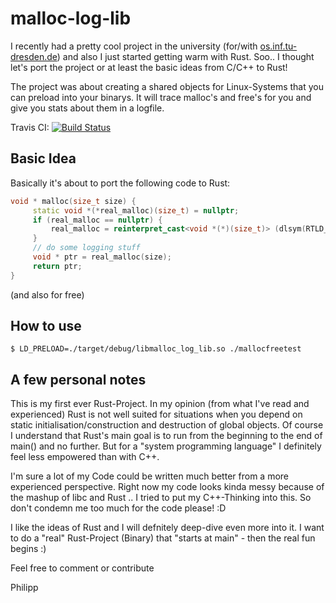 # malloc-log-lib

I recently had a pretty cool project in the university (for/with [os.inf.tu-dresden.de](https://os.inf.tu-dresden.de)) and also I just started getting warm with Rust. Soo.. I thought let's port the project or at least the basic ideas from C/C++  to Rust!

The project was about creating a shared objects for Linux-Systems that you can preload into your binarys. It will trace malloc's and free's for you and give you stats about them in a logfile.

Travis CI: [![Build Status](https://travis-ci.com/phip1611/malloc-log-lib.svg?branch=master)](https://travis-ci.com/phip1611/malloc-log-lib)

## Basic Idea
Basically it's about to port the following code to Rust:
```c++
void * malloc(size_t size) {
     static void *(*real_malloc)(size_t) = nullptr;
     if (real_malloc == nullptr) {
         real_malloc = reinterpret_cast<void *(*)(size_t)> (dlsym(RTLD_NEXT, "malloc"));
     }
     // do some logging stuff
     void * ptr = real_malloc(size);
     return ptr;
}
```

(and also for free)

## How to use
`$ LD_PRELOAD=./target/debug/libmalloc_log_lib.so ./mallocfreetest`

## A few personal notes
This is my first ever Rust-Project. In my opinion (from what I've read and experienced) Rust
is not well suited for situations when you depend on static initialisation/construction and 
destruction of global objects. Of course I understand that Rust's main goal is to run from
the beginning to the end of main() and no further. But for a "system programming language" I
definitely feel less empowered than with C++. 

I'm sure a lot of my Code could be written much 
better from a more experienced perspective. Right now my code looks kinda messy because of the 
mashup of libc and Rust .. I tried to put my C++-Thinking into this. So don't condemn me
too much for the code please! :D

I like the ideas of Rust and I will defnitely deep-dive even more into it. I want to do a 
"real" Rust-Project (Binary) that "starts at main" - then the real fun begins :)

Feel free to comment or contribute

Philipp
